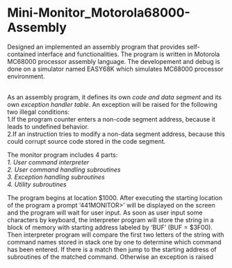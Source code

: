 # Mini-Monitor_Motorola68000-Assembly
Designed an implemented an assembly program that provides self-contained interface and functionalities. The program is written in Motorola MC68000 processor assembly language. The developement and debug is done on a simulator named EASY68K which simulates MC68000 processor environment. <br /><br />

As an assembly program, it defines its own _code and data segment_ and its own _exception handler table_. An exception will be raised for the following two illegal conditions: <br />
1.If the program counter enters a non-code segment address, because it leads to undefined behavior.  <br />
2.If an instruction tries to modify a non-data segment address, because this could corrupt source code stored in the code segment.<br />

The monitor program includes 4 parts:  <br />
*1.	User command interpreter* <br />
*2.	User command handling subroutines* <br />
*3.	Exception handling subroutines* <br />
*4.	Utility subroutines* <br />

The program begins at location $1000. After executing the starting location of the program a prompt ‘441MONITOR>’ will be displayed on the screen and the program will wait for user input. As soon as user input some characters by keyboard, the interpreter program will store the string in a block of memory with starting address labeled by ‘BUF’ (BUF = $3F00). Then interpreter program will compare the first two letters of the string with command names stored in stack one by one to determine which command has been entered. If there is a match then jump to the starting address of subroutines of the matched command. Otherwise an exception is raised 

